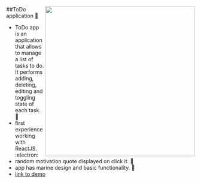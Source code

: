 <img src="https://user-images.githubusercontent.com/102720711/187639102-af98d138-2080-4b36-aba7-435cd572a266.png" width="400" height="400" align="right" /> 
##ToDo application 🚀

- ToDo app is an application that allows to manage a list of tasks to do. It performs adding, deleting, editing and toggling state of each task.	:dart:
- first experience working with ReactJS. :electron:
- random motivation quote displayed on click it. :star_struck:
- app has marine design and basic functionality. :ocean:
- [link to demo](https://dreams-of-the-sea-todo.netlify.app)
